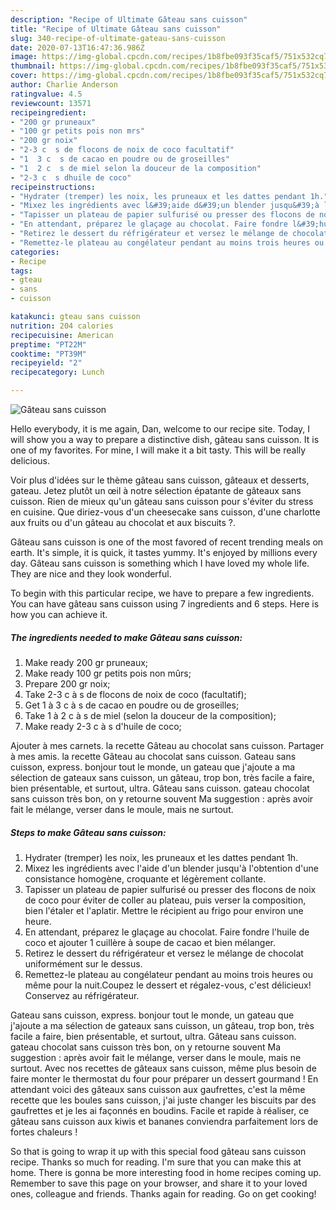 ```yaml
---
description: "Recipe of Ultimate Gâteau sans cuisson"
title: "Recipe of Ultimate Gâteau sans cuisson"
slug: 340-recipe-of-ultimate-gateau-sans-cuisson
date: 2020-07-13T16:47:36.986Z
image: https://img-global.cpcdn.com/recipes/1b8fbe093f35caf5/751x532cq70/gateau-sans-cuisson-photo-principale-de-la-recette.jpg
thumbnail: https://img-global.cpcdn.com/recipes/1b8fbe093f35caf5/751x532cq70/gateau-sans-cuisson-photo-principale-de-la-recette.jpg
cover: https://img-global.cpcdn.com/recipes/1b8fbe093f35caf5/751x532cq70/gateau-sans-cuisson-photo-principale-de-la-recette.jpg
author: Charlie Anderson
ratingvalue: 4.5
reviewcount: 13571
recipeingredient:
- "200 gr pruneaux"
- "100 gr petits pois non mrs"
- "200 gr noix"
- "2-3 c  s de flocons de noix de coco facultatif"
- "1  3 c  s de cacao en poudre ou de groseilles"
- "1  2 c  s de miel selon la douceur de la composition"
- "2-3 c  s dhuile de coco"
recipeinstructions:
- "Hydrater (tremper) les noix, les pruneaux et les dattes pendant 1h."
- "Mixez les ingrédients avec l&#39;aide d&#39;un blender jusqu&#39;à l&#39;obtention d&#39;une consistance homogène, croquante et légèrement collante."
- "Tapisser un plateau de papier sulfurisé ou presser des flocons de noix de coco pour éviter de coller au plateau, puis verser la composition, bien l&#39;étaler et l&#39;aplatir. Mettre le récipient au frigo pour environ une heure."
- "En attendant, préparez le glaçage au chocolat. Faire fondre l&#39;huile de coco et ajouter 1 cuillère à soupe de cacao et bien mélanger."
- "Retirez le dessert du réfrigérateur et versez le mélange de chocolat uniformément sur le dessus."
- "Remettez-le plateau au congélateur pendant au moins trois heures ou même pour la nuit.Coupez le dessert et régalez-vous, c&#39;est délicieux! Conservez au réfrigérateur."
categories:
- Recipe
tags:
- gteau
- sans
- cuisson

katakunci: gteau sans cuisson 
nutrition: 204 calories
recipecuisine: American
preptime: "PT22M"
cooktime: "PT39M"
recipeyield: "2"
recipecategory: Lunch

---
```



![Gâteau sans cuisson](https://img-global.cpcdn.com/recipes/1b8fbe093f35caf5/751x532cq70/gateau-sans-cuisson-photo-principale-de-la-recette.jpg)

Hello everybody, it is me again, Dan, welcome to our recipe site. Today, I will show you a way to prepare a distinctive dish, gâteau sans cuisson. It is one of my favorites. For mine, I will make it a bit tasty. This will be really delicious.

Voir plus d&#39;idées sur le thème gâteau sans cuisson, gâteaux et desserts, gateau. Jetez plutôt un œil à notre sélection épatante de gâteaux sans cuisson. Rien de mieux qu&#39;un gâteau sans cuisson pour s&#39;éviter du stress en cuisine. Que diriez-vous d&#39;un cheesecake sans cuisson, d&#39;une charlotte aux fruits ou d&#39;un gâteau au chocolat et aux biscuits ?.

Gâteau sans cuisson is one of the most favored of recent trending meals on earth. It's simple, it is quick, it tastes yummy. It's enjoyed by millions every day. Gâteau sans cuisson is something which I have loved my whole life. They are nice and they look wonderful.


To begin with this particular recipe, we have to prepare a few ingredients. You can have gâteau sans cuisson using 7 ingredients and 6 steps. Here is how you can achieve it.

<!--inarticleads1-->

##### The ingredients needed to make Gâteau sans cuisson:

1. Make ready 200 gr pruneaux;
1. Make ready 100 gr petits pois non mûrs;
1. Prepare 200 gr noix;
1. Take 2-3 c à s de flocons de noix de coco (facultatif);
1. Get 1 à 3 c à s de cacao en poudre ou de groseilles;
1. Take 1 à 2 c à s de miel (selon la douceur de la composition);
1. Make ready 2-3 c à s d&#39;huile de coco;


Ajouter à mes carnets. la recette Gâteau au chocolat sans cuisson. Partager à mes amis. la recette Gâteau au chocolat sans cuisson. Gateau sans cuisson, express. bonjour tout le monde, un gateau que j&#39;ajoute a ma sélection de gateaux sans cuisson, un gâteau, trop bon, très facile a faire, bien présentable, et surtout, ultra. Gâteau sans cuisson. gateau chocolat sans cuisson très bon, on y retourne souvent Ma suggestion : après avoir fait le mélange, verser dans le moule, mais ne surtout. 

<!--inarticleads2-->

##### Steps to make Gâteau sans cuisson:

1. Hydrater (tremper) les noix, les pruneaux et les dattes pendant 1h.
1. Mixez les ingrédients avec l&#39;aide d&#39;un blender jusqu&#39;à l&#39;obtention d&#39;une consistance homogène, croquante et légèrement collante.
1. Tapisser un plateau de papier sulfurisé ou presser des flocons de noix de coco pour éviter de coller au plateau, puis verser la composition, bien l&#39;étaler et l&#39;aplatir. Mettre le récipient au frigo pour environ une heure.
1. En attendant, préparez le glaçage au chocolat. Faire fondre l&#39;huile de coco et ajouter 1 cuillère à soupe de cacao et bien mélanger.
1. Retirez le dessert du réfrigérateur et versez le mélange de chocolat uniformément sur le dessus.
1. Remettez-le plateau au congélateur pendant au moins trois heures ou même pour la nuit.Coupez le dessert et régalez-vous, c&#39;est délicieux! Conservez au réfrigérateur.


Gateau sans cuisson, express. bonjour tout le monde, un gateau que j&#39;ajoute a ma sélection de gateaux sans cuisson, un gâteau, trop bon, très facile a faire, bien présentable, et surtout, ultra. Gâteau sans cuisson. gateau chocolat sans cuisson très bon, on y retourne souvent Ma suggestion : après avoir fait le mélange, verser dans le moule, mais ne surtout. Avec nos recettes de gâteaux sans cuisson, même plus besoin de faire monter le thermostat du four pour préparer un dessert gourmand ! En attendant voici des gâteaux sans cuisson aux gaufrettes, c&#39;est la même recette que les boules sans cuisson, j&#39;ai juste changer les biscuits par des gaufrettes et je les ai façonnés en boudins. Facile et rapide à réaliser, ce gâteau sans cuisson aux kiwis et bananes conviendra parfaitement lors de fortes chaleurs ! 

So that is going to wrap it up with this special food gâteau sans cuisson recipe. Thanks so much for reading. I'm sure that you can make this at home. There is gonna be more interesting food in home recipes coming up. Remember to save this page on your browser, and share it to your loved ones, colleague and friends. Thanks again for reading. Go on get cooking!
